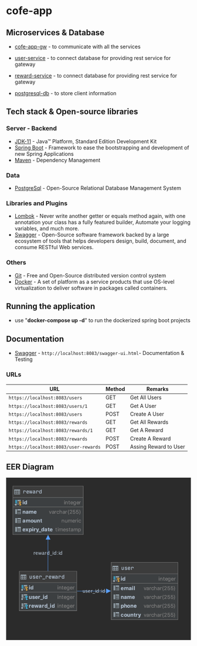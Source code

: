 # cofe-app

## Microservices & Database

* 	[cofe-app-gw](https://github.com/cengizbursali/cofe-app/tree/master/cofe-app-gw/) - to communicate with all the services
* 	[user-service](https://github.com/cengizbursali/cofe-app/tree/master/user-service/) - to connect database for providing rest service for gateway
* 	[reward-service](https://github.com/cengizbursali/cofe-app/tree/master/reward-service/) - to connect database for providing rest service for gateway

* 	[postgresql-db](https://github.com/cengizbursali/cofe-app/tree/master/postgresql-db/) - to store client information


## Tech stack & Open-source libraries

### Server - Backend

* 	[JDK-11](https://www.oracle.com/java/technologies/javase-jdk11-downloads.html) - Java™ Platform, Standard Edition Development Kit
* 	[Spring Boot](https://spring.io/projects/spring-boot) - Framework to ease the bootstrapping and development of new Spring Applications
* 	[Maven](https://maven.apache.org/) - Dependency Management

### Data

* 	[PostgreSql](https://www.postgresql.org/) - Open-Source Relational Database Management System

###  Libraries and Plugins

* 	[Lombok](https://projectlombok.org/) - Never write another getter or equals method again, with one annotation your class has a fully featured builder, Automate your logging variables, and much more.
* 	[Swagger](https://swagger.io/) - Open-Source software framework backed by a large ecosystem of tools that helps developers design, build, document, and consume RESTful Web services.

### Others 

* 	[Git](https://git-scm.com/) - Free and Open-Source distributed version control system
*   [Docker](https://www.docker.com/) - A set of platform as a service products that use OS-level virtualization to deliver software in packages called containers.



## Running the application

*	use "**docker-compose up -d**" to run the dockerized spring boot projects

## Documentation

* 	[Swagger](http://localhost:8083/swagger-ui.html) - `http://localhost:8083/swagger-ui.html`- Documentation & Testing

### URLs

|                   URL                   | Method |          Remarks       |
|-----------------------------------------|--------|------------------------|
|`https://localhost:8083/users`           | GET    | Get All Users          |
|`https://localhost:8083/users/1`         | GET    | Get A User             |
|`https://localhost:8083/users`           | POST   | Create A User          |
|`https://localhost:8083/rewards`         | GET    | Get All Rewards        |
|`https://localhost:8083/rewards/1`       | GET    | Get A Reward           |
|`https://localhost:8083/rewards`         | POST   | Create A Reward        |
|`https://localhost:8083/user-rewards`    | POST   | Assing Reward to User  |


## EER Diagram

<img src="images\eer_diagram.png"/>
